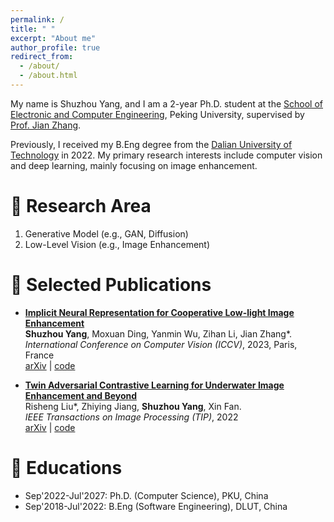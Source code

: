```yaml
---
permalink: /
title: " "
excerpt: "About me"
author_profile: true
redirect_from: 
  - /about/
  - /about.html
---
```


My name is Shuzhou Yang, and I am a 2-year Ph.D. student at the [School of Electronic and Computer Engineering](https://www.ece.pku.edu.cn/), Peking University, supervised by [Prof. Jian Zhang](https://jianzhang.tech/).

Previously, I received my B.Eng degree from the [Dalian University of Technology](https://en.dlut.edu.cn/) in 2022. My primary research interests include computer vision and deep learning, mainly focusing on image enhancement.

# 📜 Research Area
1. Generative Model (e.g., GAN, Diffusion)
2. Low-Level Vision (e.g., Image Enhancement)

# 📝 Selected Publications
- [**Implicit Neural Representation for Cooperative Low-light Image Enhancement**](https://arxiv.org/pdf/2303.11722) \
   <strong>Shuzhou Yang</strong>, Moxuan Ding, Yanmin Wu, Zihan Li, Jian Zhang*. \
<em>International Conference on Computer Vision (ICCV)</em>, 2023, Paris, France \
<a href="https://arxiv.org/pdf/2303.11722">arXiv</a>  |  <a href="https://github.com/Ysz2022/NeRCo">code</a>

- [**Twin Adversarial Contrastive Learning for Underwater Image Enhancement and Beyond**](https://ieeexplore.ieee.org/abstract/document/9832540) \
   Risheng Liu*, Zhiying Jiang, <strong>Shuzhou Yang</strong>, Xin Fan. \
<em>IEEE Transactions on Image Processing (TIP)</em>, 2022 \
<a href="https://ieeexplore.ieee.org/abstract/document/9832540">arXiv</a>  |  <a href="https://github.com/Jzy2017/TACL">code</a>

# 🏫 Educations
- Sep'2022-Jul'2027: Ph.D. (Computer Science), PKU, China
- Sep'2018-Jul'2022: B.Eng (Software Engineering), DLUT, China
